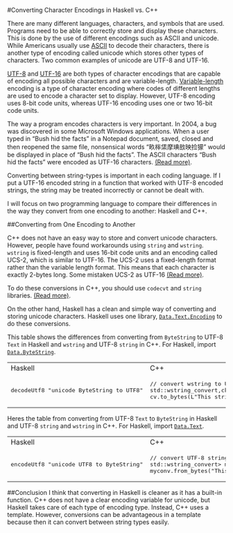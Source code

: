 #Converting Character Encodings in Haskell vs. C++

There are many different languages, characters, and symbols that are used. Programs need to be able to correctly store and display these characters. This is done by the use of different encodings such as ASCII and unicode. While Americans usually use [ASCII](http://www.asciitable.com/) to decode their characters, there is another type of encoding called unicode which stores other types of characters. Two common examples of unicode are UTF-8 and UTF-16.

[UTF-8](http://en.wikipedia.org/wiki/UTF-8) and [UTF-16](http://en.wikipedia.org/wiki/UTF-16) are both types of character encodings that are capable of encoding all possible characters and are variable-length. [Variable-length](http://en.wikipedia.org/wiki/Variable-width_encoding) encoding is a type of character encoding where codes of different lengths are used to encode a character set to display. However, UTF-8 encoding uses 8-bit code units, whereas UTF-16 encoding uses one or two 16-bit code units.

The way a program encodes characters is very important. In 2004, a bug was discovered in some Microsoft Windows applications. When a user typed in “Bush hid the facts” in a Notepad document, saved, closed and then reopened the same file, nonsensical words “畂桳栠摩琠敨映捡獴” would be displayed in place of “Bush hid the facts”. The ASCII characters “Bush hid the facts” were encoded as UTF-16 characters. [(Read more)](http://en.wikipedia.org/wiki/Bush_hid_the_facts).

Converting between string-types is important in each coding language. If I put a UTF-16 encoded string in a function that worked with UTF-8 encoded strings, the string may be treated incorrectly or cannot be dealt with.

I will focus on two programming language to compare their differences in the way they convert from one encoding to another: Haskell and C++.

##Converting from One Encoding to Another

C++ does not have an easy way to store and convert unicode characters. However, people have found workarounds using `string` and `wstring`. `wstring` is fixed-length and uses 16-bit code units and an encoding called UCS-2, which is similar to UTF-16. The UCS-2 uses a fixed-length format rather than the variable length format. This means that each character is exactly 2-bytes long. Some mistaken UCS-2 as UTF-16 [(Read more)](http://en.wikipedia.org/wiki/Universal_Character_Set).

To do these conversions in C++, you should use `codecvt` and `string` libraries. [(Read more)](http://stackoverflow.com/questions/4358870/convert-wstring-to-string-encoded-in-utf-8).

On the other hand, Haskell has a clean and simple way of converting and storing unicode characters. Haskell uses one library, [`Data.Text.Encoding`](http://hackage.haskell.org/package/text-1.1.1.3/docs/Data-Text-Encoding.html) to do these conversions.

This table shows the differences from converting from `ByteString` to UTF-8 `Text` in Haskell and `wstring` and UTF-8 `string` in C++. For Haskell, import [`Data.ByteString`](https://hackage.haskell.org/package/bytestring-0.9.2.1/docs/Data-ByteString.html).
<table>
<tr>
<td>Haskell</td>
<td>C++</td>
</tr>
<tr>
<td><pre>
decodeUtf8 "unicode ByteString to UTF8"
</td></pre>
<td><pre>
// convert wstring to UTF-8 string
std::wstring_convert<std::codecvt_utf8<char32_t>,char32_t> cv;
cv.to_bytes(L"This string");
</td></pre>
</tr>
</table>

Heres the table from converting from UTF-8 `Text` to `ByteString` in Haskell and UTF-8 `string` and `wstring` in C++. For Haskell, import [`Data.Text`](http://hackage.haskell.org/package/text-0.11.2.0/docs/Data-Text.html).
<table>
<tr>
<td>Haskell</td>
<td>C++</td>
</tr>
<tr>
<td><pre>
encodeUtf8 "unicode UTF8 to ByteString"
</td></pre>
<td><pre>
// convert UTF-8 string to wstring
std::wstring_convert<std::codecvt_utf8<wchar_t>> myconv;
myconv.from_bytes("This string");
</td></pre>
</tr>
</table>

##Conclusion
I think that converting in Haskell is cleaner as it has a built-in function. C++ does not have a clear encoding variable for unicode, but Haskell takes care of each type of encoding type. Instead, C++ uses a template. However, conversions can be advantageous in a template because then it can convert between string types easily.
